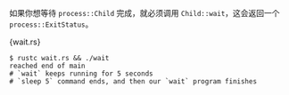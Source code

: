 如果你想等待 `process::Child` 完成，就必须调用 `Child::wait`，这会返回一个 `process::ExitStatus`。

{wait.rs}

```
$ rustc wait.rs && ./wait
reached end of main
# `wait` keeps running for 5 seconds
# `sleep 5` command ends, and then our `wait` program finishes
```
